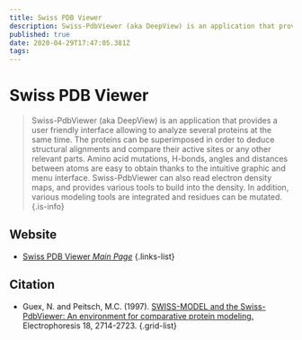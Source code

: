 ```yaml
---
title: Swiss PDB Viewer
description: Swiss-PdbViewer (aka DeepView) is an application that provides a user friendly interface allowing to analyze several proteins at the same time.
published: true
date: 2020-04-29T17:47:05.381Z
tags: 
---
```


# Swiss PDB Viewer

> Swiss-PdbViewer (aka DeepView) is an application that provides a user friendly interface allowing to analyze several proteins at the same time. The proteins can be superimposed in order to deduce structural alignments and compare their active sites or any other relevant parts. Amino acid mutations, H-bonds, angles and distances between atoms are easy to obtain thanks to the intuitive graphic and menu interface.
&NewLine;
Swiss-PdbViewer can also read electron density maps, and provides various tools to build into the density. In addition, various modeling tools are integrated and residues can be mutated.
{.is-info}
 

## Website 

- [Swiss PDB Viewer *Main Page*](https://spdbv.vital-it.ch/)
 {.links-list}

## Citation 

- Guex, N. and Peitsch, M.C. (1997). [SWISS-MODEL and the Swiss-PdbViewer: An environment for comparative protein modeling.](https://onlinelibrary.wiley.com/doi/abs/10.1002/elps.1150181505) Electrophoresis 18, 2714-2723.
{.grid-list}